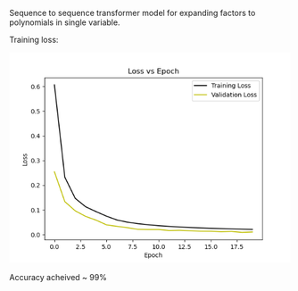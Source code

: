Sequence to sequence transformer model for expanding factors to polynomials in single variable.

Training loss:

<img src="Loss_vs_Epoch.png">

Accuracy acheived ~ 99%
